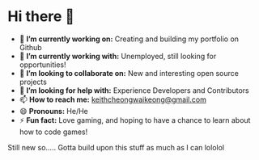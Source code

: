 Hi there 🥝
============

- 🔭 **I’m currently working on:** Creating and building my portfolio on Github
- 🌱 **I’m currently working with:** Unemployed, still looking for opportunities!
- 👯 **I’m looking to collaborate on:** New and interesting open source projects
- 🤔 **I’m looking for help with:** Experience Developers and Contributors
- 📫 **How to reach me:** keithcheongwaikeong@gmail.com
- 😄 **Pronouns:** He/He
- ⚡ **Fun fact:** Love gaming, and hoping to have a chance to learn about how to code games!

Still new so..... Gotta build upon this stuff as much as I can lololol

